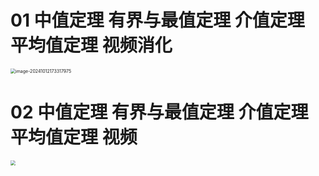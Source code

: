 # 01 中值定理 有界与最值定理 介值定理 平均值定理 视频消化

<img src="https://cvp.oss-cn-shanghai.aliyuncs.com/202410121733262.png" alt="image-20241012173317975" style="zoom:50%;" />



# 02 中值定理 有界与最值定理 介值定理 平均值定理 视频

<img src="https://cvp.oss-cn-shanghai.aliyuncs.com/202410121432926.png" style="zoom:50%;" />



